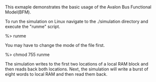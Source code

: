 This exmaple demonstrates the basic usage of the Avalon Bus Functional Model(BFM).

To run the simulation on Linux navigate to the ./simulation directory and execute the "runme" script.

%> runme

You may have to change the mode of the file first.

%> chmod 755 runme

The simulation writes to the first two locations of a local RAM block and then reads back both locations.
Next, the simulation will write a burst of eight words to local RAM and then read them back.
